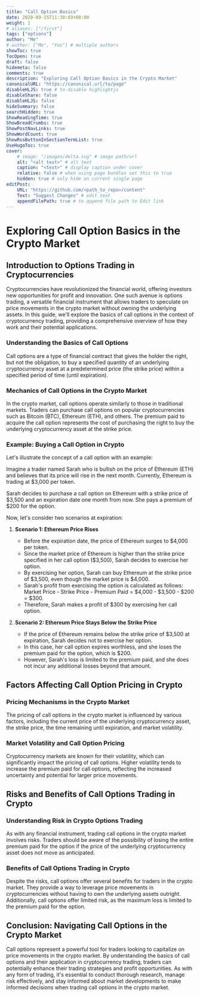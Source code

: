 ```yaml
---
title: "Call Option Basics"
date: 2020-09-15T11:30:03+00:00
weight: 1
# aliases: ["/first"]
tags: ["options"]
author: "Me"
# author: ["Me", "You"] # multiple authors
showToc: true
TocOpen: true
draft: false
hidemeta: false
comments: true
description: "Exploring Call Option Basics in the Crypto Market"
canonicalURL: "https://canonical.url/to/page"
disableHLJS: true # to disable highlightjs
disableShare: false
disableHLJS: false
hideSummary: false
searchHidden: true
ShowReadingTime: true
ShowBreadCrumbs: true
ShowPostNavLinks: true
ShowWordCount: true
ShowRssButtonInSectionTermList: true
UseHugoToc: true
cover:
    # image: "/images/delta.svg" # image path/url
    alt: "<alt text>" # alt text
    caption: "<text>" # display caption under cover
    relative: false # when using page bundles set this to true
    hidden: true # only hide on current single page
editPost:
    URL: "https://github.com/<path_to_repo>/content"
    Text: "Suggest Changes" # edit text
    appendFilePath: true # to append file path to Edit link
---
```


# Exploring Call Option Basics in the Crypto Market

## Introduction to Options Trading in Cryptocurrencies

Cryptocurrencies have revolutionized the financial world, offering investors new opportunities for profit and innovation. One such avenue is options trading, a versatile financial instrument that allows traders to speculate on price movements in the crypto market without owning the underlying assets. In this guide, we'll explore the basics of call options in the context of cryptocurrency trading, providing a comprehensive overview of how they work and their potential applications.

### Understanding the Basics of Call Options

Call options are a type of financial contract that gives the holder the right, but not the obligation, to buy a specified quantity of an underlying cryptocurrency asset at a predetermined price (the strike price) within a specified period of time (until expiration). 

### Mechanics of Call Options in the Crypto Market

In the crypto market, call options operate similarly to those in traditional markets. Traders can purchase call options on popular cryptocurrencies such as Bitcoin (BTC), Ethereum (ETH), and others. The premium paid to acquire the call option represents the cost of purchasing the right to buy the underlying cryptocurrency asset at the strike price.

### Example: Buying a Call Option in Crypto

Let's illustrate the concept of a call option with an example:

Imagine a trader named Sarah who is bullish on the price of Ethereum (ETH) and believes that its price will rise in the next month. Currently, Ethereum is trading at $3,000 per token.

Sarah decides to purchase a call option on Ethereum with a strike price of $3,500 and an expiration date one month from now. She pays a premium of $200 for the option.

Now, let's consider two scenarios at expiration:

1. **Scenario 1: Ethereum Price Rises**
   - Before the expiration date, the price of Ethereum surges to $4,000 per token.
   - Since the market price of Ethereum is higher than the strike price specified in her call option ($3,500), Sarah decides to exercise her option.
   - By exercising her option, Sarah can buy Ethereum at the strike price of $3,500, even though the market price is $4,000.
   - Sarah's profit from exercising the option is calculated as follows: Market Price - Strike Price - Premium Paid = $4,000 - $3,500 - $200 = $300.
   - Therefore, Sarah makes a profit of $300 by exercising her call option.

2. **Scenario 2: Ethereum Price Stays Below the Strike Price**
   - If the price of Ethereum remains below the strike price of $3,500 at expiration, Sarah decides not to exercise her option.
   - In this case, her call option expires worthless, and she loses the premium paid for the option, which is $200.
   - However, Sarah's loss is limited to the premium paid, and she does not incur any additional losses beyond that amount.

## Factors Affecting Call Option Pricing in Crypto

### Pricing Mechanisms in the Crypto Market

The pricing of call options in the crypto market is influenced by various factors, including the current price of the underlying cryptocurrency asset, the strike price, the time remaining until expiration, and market volatility. 

### Market Volatility and Call Option Pricing

Cryptocurrency markets are known for their volatility, which can significantly impact the pricing of call options. Higher volatility tends to increase the premium paid for call options, reflecting the increased uncertainty and potential for larger price movements.

## Risks and Benefits of Call Options Trading in Crypto

### Understanding Risk in Crypto Options Trading

As with any financial instrument, trading call options in the crypto market involves risks. Traders should be aware of the possibility of losing the entire premium paid for the option if the price of the underlying cryptocurrency asset does not move as anticipated.

### Benefits of Call Options Trading in Crypto

Despite the risks, call options offer several benefits for traders in the crypto market. They provide a way to leverage price movements in cryptocurrencies without having to own the underlying assets outright. Additionally, call options offer limited risk, as the maximum loss is limited to the premium paid for the option.

## Conclusion: Navigating Call Options in the Crypto Market

Call options represent a powerful tool for traders looking to capitalize on price movements in the crypto market. By understanding the basics of call options and their application in cryptocurrency trading, traders can potentially enhance their trading strategies and profit opportunities. As with any form of trading, it's essential to conduct thorough research, manage risk effectively, and stay informed about market developments to make informed decisions when trading call options in the crypto market.
